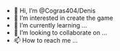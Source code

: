- 👋 Hi, I’m @Cogras404/Denis
- 👀 I’m interested in create the game
- 🌱 I’m currently learning ...
- 💞️ I’m looking to collaborate on ...
- 📫 How to reach me ...

<!---
Cogras404/Cogras404 is a ✨ special ✨ repository because its `README.md` (this file) appears on your GitHub profile.
You can click the Preview link to take a look at your changes.
--->
